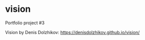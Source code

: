 # vision

Portfolio project #3

Vision by Denis Dolzhikov:
https://denisdolzhikov.github.io/vision/
